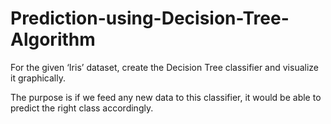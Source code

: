 # Prediction-using-Decision-Tree-Algorithm

For the given ‘Iris’ dataset, create the Decision Tree classifier and visualize it
graphically.

The purpose is if we feed any new data to this classifier, it would be able to
predict the right class accordingly. 
